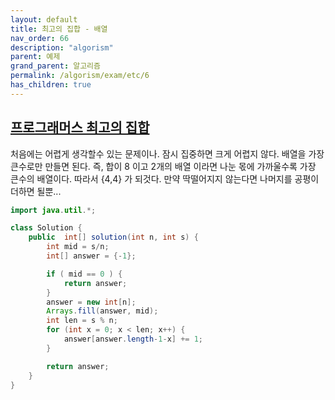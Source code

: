```yaml
---
layout: default
title: 최고의 집합 - 배열
nav_order: 66
description: "algorism"
parent: 예제
grand_parent: 알고리즘
permalink: /algorism/exam/etc/6
has_children: true
---
```


## [프로그래머스 최고의 집합](https://programmers.co.kr/learn/courses/30/lessons/12938)

처음에는 어렵게 생각할수 있는 문제이나.
잠시 집중하면 크게 어렵지 않다.
배열을 가장 큰수로만 만들면 된다.
즉, 합이 8 이고 2개의 배열 이라면 나눈 몫에 가까울수록 가장 큰수의 배열이다.
따라서 {4,4} 가 되것다. 만약 딱떨어지지 않는다면 나머지를 공평이 더하면 될뿐...


```java
import java.util.*;

class Solution {
    public  int[] solution(int n, int s) {
        int mid = s/n;
        int[] answer = {-1};

        if ( mid == 0 ) {
            return answer;
        }
        answer = new int[n];
        Arrays.fill(answer, mid);
        int len = s % n;
        for (int x = 0; x < len; x++) {
            answer[answer.length-1-x] += 1;
        }

        return answer;
    }
}
```